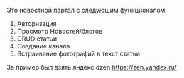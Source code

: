 Это новостной партал с следующим функционалом
1) Авторизация
2) Просмотр Новостей/блогов
3) CRUD статьи
4) Создание канала
5) Встраивание фотографий в текст статьи

За пример был взять яндекс dzen https://zen.yandex.ru/

